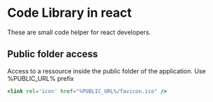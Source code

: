 # Code Library in react

These are small code helper for react developers.

## Public folder access

Access to a ressource inside the public folder of the application. Use %PUBLIC_URL% prefix
```jsx
<link rel='icon' href="%PUBLIC_URL%/favicon.ico" />
```

